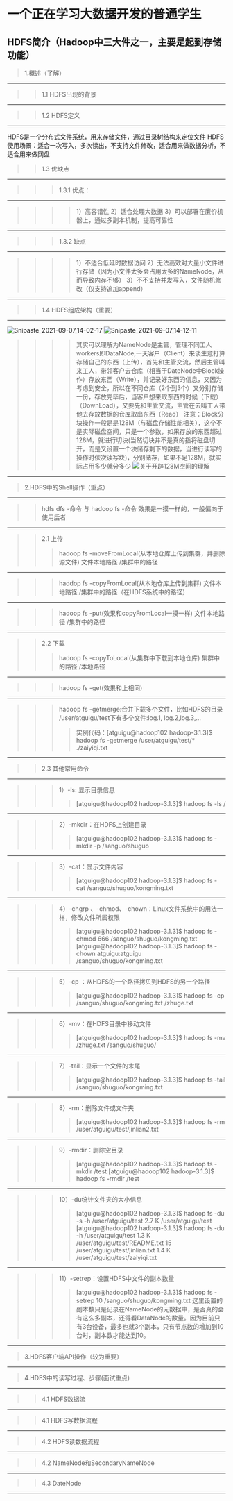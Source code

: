 一个正在学习大数据开发的普通学生
========================
HDFS简介（Hadoop中三大件之一，主要是起到存储功能）
------------
>1.概述（了解）
----------
>>1.1 HDFS出现的背景
---
>>1.2 HDFS定义
---
HDFS是一个分布式文件系统，用来存储文件，通过目录树结构来定位文件
HDFS使用场景：适合一次写入，多次读出，不支持文件修改，适合用来做数据分析，不适合用来做网盘
>>1.3 优缺点
---
>>>1.3.1 优点：
---
>>>>1）高容错性
>>>>2）适合处理大数据
>>>>3）可以部署在廉价机器上，通过多副本机制，提高可靠性
-----
>>>1.3.2 缺点
---
>>>>1）不适合低延时数据访问
>>>>2）无法高效对大量小文件进行存储（因为小文件太多会占用太多的NameNode，从而导致内存不够）
>>>>3）不不支持并发写入，文件随机修改（仅支持追加append）
----
>>1.4 HDFS组成架构（重要） 
------
![Snipaste_2021-09-07_14-02-17](https://user-images.githubusercontent.com/32889586/132292300-1039e166-7eb2-42b7-96e9-df1c17bae963.jpg)
![Snipaste_2021-09-07_14-12-11](https://user-images.githubusercontent.com/32889586/132293239-3653a1a1-8505-4c05-ae4a-047e6babcdc6.jpg)<br>	
>>>>其实可以理解为NameNode是主管，管理不同工人workers即DataNode,一天客户（Client）来谈生意打算存储自己的东西（上传），首先和主管交流，然后主管叫来工人，带领客户去仓库（相当于DateNode中Block操作）存放东西（Write），并记录好东西的信息，又因为考虑到安全，所以在不同仓库（2个到3个）又分别存储一份，存放完毕后，当客户想来取东西的时候（下载）（DownLoad），又要先和主管交流，主管在去叫工人带他去存放数据的仓库取出东西（Read）
注意：Block分块操作一般是是128M（与磁盘存储性能相关），这个不是实际磁盘空间，只是一个参数，如果存放的东西超过128M，就进行切块(当然切块并不是真的指将磁盘切开，而是又设置一个块储存剩下的数据，当进行读写的操作时依次读写块)，分别储存，如果不足128M，就实际占用多少就分多少
![关于开辟128M空间的理解](https://user-images.githubusercontent.com/32889586/132327846-dd9ab92f-e6c8-4a85-811e-5feea0ee09a1.jpg)
----
>2.HDFS中的Shell操作（重点）
-----------------
>>hdfs dfs -命令 与 hadoop fs -命令 效果是一摸一样的，一般偏向于使用后者
--------------------
>>2.1 上传
>>>hadoop fs -moveFromLocal(从本地仓库上传到集群，并删除源文件) 文件本地路径 /集群中的路径
---
>>>haddop fs -copyFromLocal(从本地仓库上传到集群) 文件本地路径 /集群中的路径（在HDFS系统中的路径）
---
>>>hadoop fs -put(效果和copyFromLocal一摸一样) 文件本地路径 /集群中的路径
----------------------
>>2.2 下载
>>>hadoop fs -copyToLocal(从集群中下载到本地仓库) 集群中的路径 /本地路径
---
>>>hadoop fs -get(效果和上相同)
---
>>>hadoop fs -getmerge:合并下载多个文件，比如HDFS的目录 /user/atguigu/test下有多个文件:log.1, log.2,log.3,...
>>>>实例代码：[atguigu@hadoop102 hadoop-3.1.3]$ hadoop fs -getmerge /user/atguigu/test/* ./zaiyiqi.txt
------------
>>2.3 其他常用命令
---
>>>1）-ls: 显示目录信息
>>>>[atguigu@hadoop102 hadoop-3.1.3]$ hadoop fs -ls /
---
>>>2）-mkdir：在HDFS上创建目录
>>>>[atguigu@hadoop102 hadoop-3.1.3]$ hadoop fs -mkdir -p /sanguo/shuguo
---
>>>3）-cat：显示文件内容
>>>>[atguigu@hadoop102 hadoop-3.1.3]$ hadoop fs -cat /sanguo/shuguo/kongming.txt
---
>>>4）-chgrp 、-chmod、-chown：Linux文件系统中的用法一样，修改文件所属权限
>>>>[atguigu@hadoop102 hadoop-3.1.3]$ hadoop fs  -chmod  666  /sanguo/shuguo/kongming.txt
>>>>[atguigu@hadoop102 hadoop-3.1.3]$ hadoop fs  -chown  atguigu:atguigu   /sanguo/shuguo/kongming.txt
---
>>>5）-cp ：从HDFS的一个路径拷贝到HDFS的另一个路径
>>>>[atguigu@hadoop102 hadoop-3.1.3]$ hadoop fs -cp /sanguo/shuguo/kongming.txt /zhuge.txt
---
>>>6）-mv：在HDFS目录中移动文件
>>>>[atguigu@hadoop102 hadoop-3.1.3]$ hadoop fs -mv /zhuge.txt /sanguo/shuguo/
---
>>>7）-tail：显示一个文件的末尾
>>>>[atguigu@hadoop102 hadoop-3.1.3]$ hadoop fs -tail /sanguo/shuguo/kongming.txt
---
>>>8）-rm：删除文件或文件夹
>>>>[atguigu@hadoop102 hadoop-3.1.3]$ hadoop fs -rm /user/atguigu/test/jinlian2.txt
---
>>>9）-rmdir：删除空目录
>>>>[atguigu@hadoop102 hadoop-3.1.3]$ hadoop fs -mkdir /test
>>>>[atguigu@hadoop102 hadoop-3.1.3]$ hadoop fs -rmdir /test
---
>>>10）-du统计文件夹的大小信息
>>>>[atguigu@hadoop102 hadoop-3.1.3]$ hadoop fs -du -s -h /user/atguigu/test
2.7 K  /user/atguigu/test
>>>>[atguigu@hadoop102 hadoop-3.1.3]$ hadoop fs -du  -h /user/atguigu/test
1.3 K  /user/atguigu/test/README.txt
15     /user/atguigu/test/jinlian.txt
1.4 K  /user/atguigu/test/zaiyiqi.txt
---
>>>11）-setrep：设置HDFS中文件的副本数量
>>>>[atguigu@hadoop102 hadoop-3.1.3]$ hadoop fs -setrep 10 /sanguo/shuguo/kongming.txt
>>>>这里设置的副本数只是记录在NameNode的元数据中，是否真的会有这么多副本，还得看DataNode的数量。因为目前只有3台设备，最多也就3个副本，只有节点数的增加到10台时，副本数才能达到10。
---
>3.HDFS客户端API操作（较为重要）
---------
>4.HDFS中的读写过程、步骤(面试重点)
--------
>>4.1 HDFS数据流
------
>>4.1 HDFS写数据流程
-----
>>4.2 HDFS读数据流程
-----
>>4.2 NameNode和SecondaryNameNode
-----
>>4.3 DateNode
------
 
